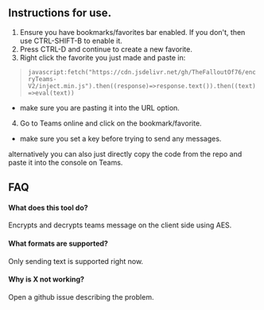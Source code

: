 ## Instructions for use.

1. Ensure you have bookmarks/favorites bar enabled. If you don't, then use CTRL-SHIFT-B to enable it.
2. Press CTRL-D and continue to create a new favorite.
3. Right click the favorite you just made and paste in:
>`javascript:fetch("https://cdn.jsdelivr.net/gh/TheFalloutOf76/encryTeams-V2/inject.min.js").then((response)=>response.text()).then((text)=>eval(text))`
* make sure you are pasting it into the URL option.
4. Go to Teams online and click on the bookmark/favorite.
* make sure you set a key before trying to send any messages.

alternatively you can also just directly copy the code from the repo and paste it into the console on Teams.

## FAQ

#### What does this tool do?

Encrypts and decrypts teams message on the client side using AES.

#### What formats are supported?

Only sending text is supported right now.

#### Why is X not working?

Open a github issue describing the problem.
